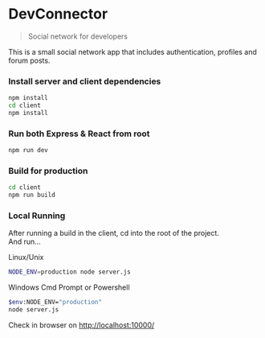 # DevConnector

> Social network for developers

This is a small social network app that includes authentication, profiles and forum posts.

### Install server and client dependencies

```bash
npm install
cd client
npm install
```

### Run both Express & React from root

```bash
npm run dev
```

### Build for production

```bash
cd client
npm run build
```

### Local Running

After running a build in the client, cd into the root of the project.  
And run...

Linux/Unix

```bash
NODE_ENV=production node server.js
```

Windows Cmd Prompt or Powershell

```bash
$env:NODE_ENV="production"
node server.js
```

Check in browser on [http://localhost:10000/](http://localhost:10000/)
